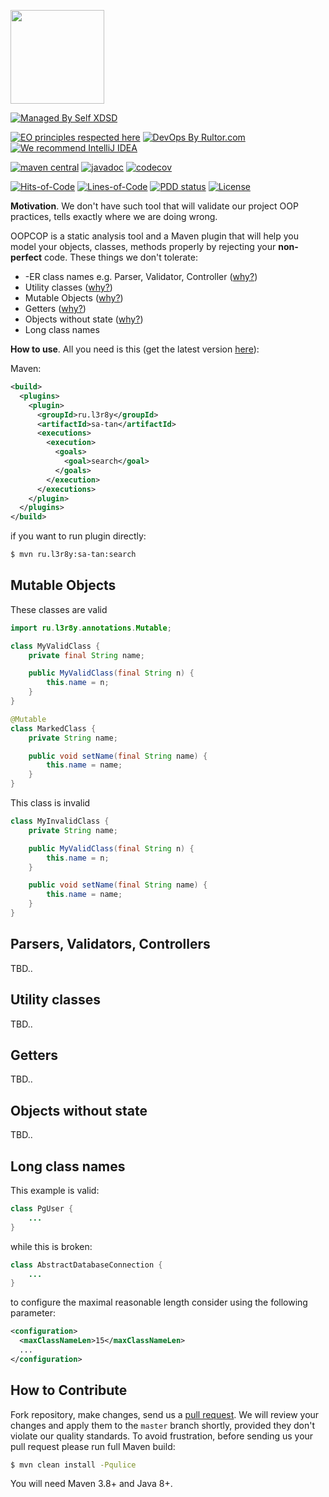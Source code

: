 [<img src="https://raw.githubusercontent.com/l3r8yJ/sa-tan/8f6e97d0287f4f922b6cd685548490a48e26c496/s8an.svg" width="150"/>](https://www.l3r8y.ru/sa-tan/)

[![Managed By Self XDSD](https://self-xdsd.com/b/mbself.svg)](https://self-xdsd.com/p/l3r8yJ/sa-tan?provider=github)

[![EO principles respected here](https://www.elegantobjects.org/badge.svg)](https://www.elegantobjects.org)
[![DevOps By Rultor.com](http://www.rultor.com/b/objectionary/eo)](http://www.rultor.com/p/l3r8yJ/sa-tan)
[![We recommend IntelliJ IDEA](https://www.elegantobjects.org/intellij-idea.svg)](https://www.jetbrains.com/idea/)

[![maven central](http://maven-badges.herokuapp.com/maven-central/ru.l3r8y/sa-tan/badge.svg)](https://search.maven.org/artifact/ru.l3r8y/sa-tan)
[![javadoc](https://javadoc.io/badge2/ru.l3r8y/sa-tan/javadoc.svg)](https://javadoc.io/doc/ru.l3r8y/sa-tan)
[![codecov](https://codecov.io/gh/l3r8yJ/sa-tan/branch/master/graph/badge.svg?token=G1YJ0GTB8W)](https://codecov.io/gh/l3r8yJ/sa-tan)

[![Hits-of-Code](https://hitsofcode.com/github/l3r8yJ/sa-tan)](https://hitsofcode.com/view/github/l3r8yJ/sa-tan)
[![Lines-of-Code](https://tokei.rs/b1/github/l3r8yJ/sa-tan)](https://github.com/l3r8yJ/sa-tan)
[![PDD status](http://www.0pdd.com/svg?name=l3r8yJ/sa-tan)](http://www.0pdd.com/p?name=l3r8yJ/sa-tan)
[![License](https://img.shields.io/badge/license-MIT-green.svg)](https://github.com/l3r8yJ/sa-tan/blob/master/LICENSE.txt)

**Motivation**. We don't have such tool that will validate our project OOP practices,
tells exactly where we are doing wrong.

OOPCOP is a static analysis tool and a Maven plugin that will help you
model your objects, classes, methods properly by rejecting your **non-perfect** code.
These things we don't tolerate:
* -ER class names e.g. Parser, Validator, Controller ([why?](https://www.yegor256.com/2015/03/09/objects-end-with-er.html))
* Utility classes ([why?](https://www.yegor256.com/2014/05/05/oop-alternative-to-utility-classes.html))
* Mutable Objects ([why?](https://www.yegor256.com/2014/06/09/objects-should-be-immutable.html))
* Getters ([why?](https://www.yegor256.com/2014/09/16/getters-and-setters-are-evil.html))
* Objects without state ([why?](https://www.yegor256.com/2014/12/15/how-much-your-objects-encapsulate.html))
* Long class names

**How to use**. All you need is this (get the latest version [here](https://search.maven.org/artifact/ru.l3r8y/sa-tan)):

Maven:
```xml
<build>
  <plugins>
    <plugin>
      <groupId>ru.l3r8y</groupId>
      <artifactId>sa-tan</artifactId>
      <executions>
        <execution>
          <goals>
            <goal>search</goal>
          </goals>
        </execution>
      </executions>
    </plugin>
  </plugins>
</build>
```

if you want to run plugin directly:
```bash
$ mvn ru.l3r8y:sa-tan:search
```

## Mutable Objects

These classes are valid

```java
import ru.l3r8y.annotations.Mutable;

class MyValidClass {
    private final String name;

    public MyValidClass(final String n) {
        this.name = n;
    }
}

@Mutable
class MarkedClass {
    private String name;

    public void setName(final String name) {
        this.name = name;
    }
}
```

This class is invalid

```java
class MyInvalidClass {
    private String name;

    public MyValidClass(final String n) {
        this.name = n;
    }

    public void setName(final String name) {
        this.name = name;
    }
}
```

## Parsers, Validators, Controllers

TBD..

## Utility classes

TBD..

## Getters

TBD..

## Objects without state

TBD..

## Long class names

This example is valid:
```java
class PgUser {
    ...
}
```

while this is broken:
```java
class AbstractDatabaseConnection {
    ...
}
```

to configure the maximal reasonable length consider using the following parameter:
```xml
<configuration>
  <maxClassNameLen>15</maxClassNameLen>
  ...
</configuration>
```

## How to Contribute

Fork repository, make changes, send us a [pull request](https://www.yegor256.com/2014/04/15/github-guidelines.html).
We will review your changes and apply them to the `master` branch shortly,
provided they don't violate our quality standards. To avoid frustration,
before sending us your pull request please run full Maven build:

```bash
$ mvn clean install -Pqulice
```

You will need Maven 3.8+ and Java 8+.
